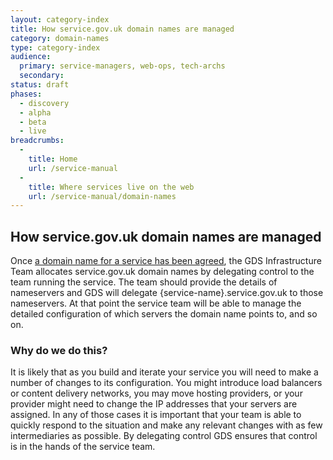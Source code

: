 ```yaml
---
layout: category-index
title: How service.gov.uk domain names are managed
category: domain-names
type: category-index
audience:
  primary: service-managers, web-ops, tech-archs
  secondary: 
status: draft
phases:
  - discovery
  - alpha
  - beta
  - live
breadcrumbs:
  -
    title: Home
    url: /service-manual
  -
    title: Where services live on the web
    url: /service-manual/domain-names
---
```


## How service.gov.uk domain names are managed

Once [a domain name for a service has been agreed](/service-manual/domain-names/setting-up.html), the GDS Infrastructure Team allocates service.gov.uk domain names
by delegating control to the team running the service. The team should provide the details of nameservers and GDS
will delegate {service-name}.service.gov.uk to those nameservers. At that point the service team will be able to
manage the detailed configuration of which servers the domain name points to, and so on.

### Why do we do this?

It is likely that as you build and iterate your service you will need to make a number of changes to its configuration.
You might introduce load balancers or content delivery networks, you may move hosting providers, or your provider might
need to change the IP addresses that your servers are assigned. In any of those cases it is important that your team
is able to quickly respond to the situation and make any relevant changes with as few intermediaries as possible.
By delegating control GDS ensures that control is in the hands of the service team.

